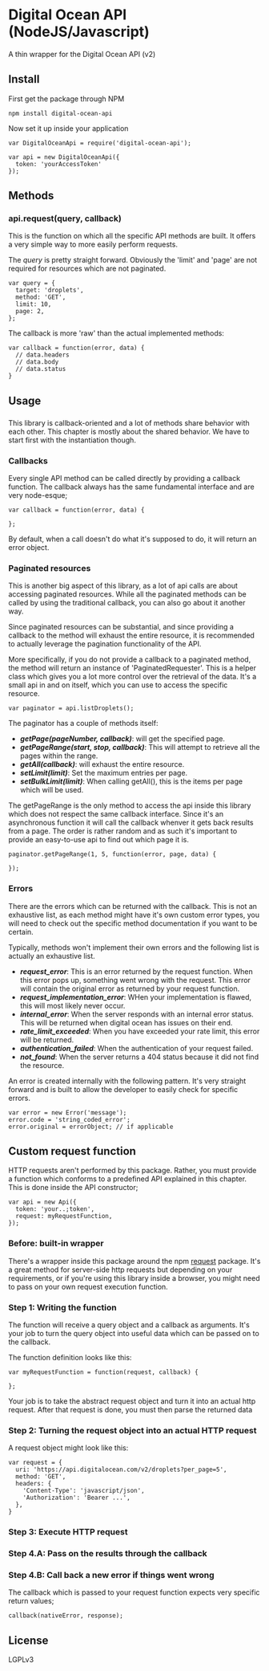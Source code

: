 # Digital Ocean API (NodeJS/Javascript)

A thin wrapper for the Digital Ocean API (v2)

## Install

First get the package through NPM

    npm install digital-ocean-api

Now set it up inside your application

    var DigitalOceanApi = require('digital-ocean-api');

    var api = new DigitalOceanApi({
      token: 'yourAccessToken'
    });




























## Methods

### api.request(query, callback)

This is the function on which all the specific API methods are built. It offers
a very simple way to more easily perform requests.

The *query* is pretty straight forward. Obviously the 'limit' and 'page' are not
required for resources which are not paginated.

    var query = {
      target: 'droplets',
      method: 'GET',
      limit: 10,
      page: 2,
    };

The callback is more 'raw' than the actual implemented methods:

    var callback = function(error, data) {
      // data.headers
      // data.body
      // data.status
    }

## Usage

###

This library is callback-oriented and a lot of methods share behavior with
each other. This chapter is mostly about the shared behavior. We have to start
first with the instantiation though.

### Callbacks

Every single API method can be called directly by providing a callback function.
The callback always has the same fundamental interface and are very node-esque;

    var callback = function(error, data) {

    };

By default, when a call doesn't do what it's supposed to do, it will return an
error object.



### Paginated resources

This is another big aspect of this library, as a lot of api calls are about
accessing paginated resources. While all the paginated methods can be called by
using the traditional callback, you can also go about it another way.

Since paginated resources can be substantial, and since providing a callback to
the method will exhaust the entire resource, it is recommended to actually
leverage the pagination functionality of the API.

More specifically, if you do not provide a callback to a paginated method, the
method will return an instance of 'PaginatedRequester'. This is a helper class
which gives you a lot more control over the retrieval of the data. It's a small
api in and on itself, which you can use to access the specific resource.

    var paginator = api.listDroplets();

The paginator has a couple of methods itself:

* ***getPage(pageNumber, callback)***: will get the specified page.
* ***getPageRange(start, stop, callback)***: This will attempt to retrieve all
  the pages within the range.
* ***getAll(callback)***: will exhaust the entire resource.
* ***setLimit(limit)***: Set the maximum entries per page.
* ***setBulkLimit(limit)***: When calling getAll(), this is the items per page
  which will be used.

The getPageRange is the only method to access the api inside this library which
does not respect the same callback interface. Since it's an asynchronous
function it will call the callback whenver it gets back results from a page. The
order is rather random and as such it's important to provide an easy-to-use api
to find out which page it is.

    paginator.getPageRange(1, 5, function(error, page, data) {

    });



### Errors

There are the errors which can be returned with the callback. This is not an
exhaustive list, as each method might have it's own custom error types, you
will need to check out the specific method documentation if you want to be
certain.

Typically, methods won't implement their own errors and the following list is
actually an exhaustive list.

* ***request_error***: This is an error returned by the request function. When
  this error pops up, something went wrong with the request. This error will
  contain the original error as returned by your request function.
* ***request_implementation_error***: WHen your implementation is flawed, this
  will most likely never occur.
* ***internal_error***: When the server responds with an internal error status.
  This will be returned when digital ocean has issues on their end.
* ***rate_limit_exceeded***: When you have exceeded your rate
  limit, this error will be returned.
* ***authentication_failed***: When the authentication of your request failed.
* ***not_found***: When the server returns a 404 status because it did not find
  the resource.

An error is created internally with the following pattern. It's very straight
forward and is built to allow the developer to easily check for specific errors.

    var error = new Error('message');
    error.code = 'string_coded_error';
    error.original = errorObject; // if applicable






## Custom request function

HTTP requests aren't performed by this package. Rather, you must provide a
function which conforms to a predefined API explained in this chapter. This is
done inside the API constructor;

    var api = new Api({
      token: 'your..;token',
      request: myRequestFunction,
    });


### Before: built-in wrapper

There's a wrapper inside this package around the npm [request](https://www.npmjs.org/package/request)
package. It's a great method for server-side http requests but depending on
your requirements, or if you're using this library inside a browser, you might
need to pass on your own request execution function.

### Step 1: Writing the function

The function will receive a query object and a callback as arguments. It's your
job to turn the query object into useful data which can be passed on to the
callback.

The function definition looks like this:

    var myRequestFunction = function(request, callback) {

    };

Your job is to take the abstract request object and turn it into an actual http
request. After that request is done, you must then parse the returned data  

### Step 2: Turning the request object into an actual HTTP request

A request object might look like this:

    var request = {
      uri: 'https://api.digitalocean.com/v2/droplets?per_page=5',
      method: 'GET',
      headers: {
        'Content-Type': 'javascript/json',
        'Authorization': 'Bearer ...',
      },
    }



### Step 3: Execute HTTP request

### Step 4.A: Pass on the results through the callback

### Step 4.B: Call back a new error if things went wrong



The callback which is passed to your request function expects very specific
return values;

    callback(nativeError, response);

## License

LGPLv3
